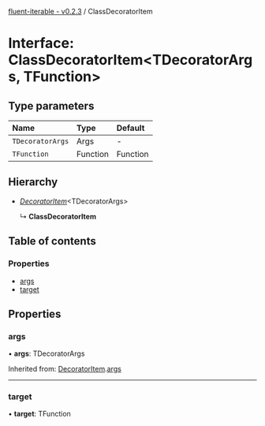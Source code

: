 [fluent-iterable - v0.2.3](../README.md) / ClassDecoratorItem

# Interface: ClassDecoratorItem<TDecoratorArgs, TFunction\>

## Type parameters

Name | Type | Default |
:------ | :------ | :------ |
`TDecoratorArgs` | Args | - |
`TFunction` | Function | Function |

## Hierarchy

* [*DecoratorItem*](decoratoritem.md)<TDecoratorArgs\>

  ↳ **ClassDecoratorItem**

## Table of contents

### Properties

- [args](classdecoratoritem.md#args)
- [target](classdecoratoritem.md#target)

## Properties

### args

• **args**: TDecoratorArgs

Inherited from: [DecoratorItem](decoratoritem.md).[args](decoratoritem.md#args)

___

### target

• **target**: TFunction

